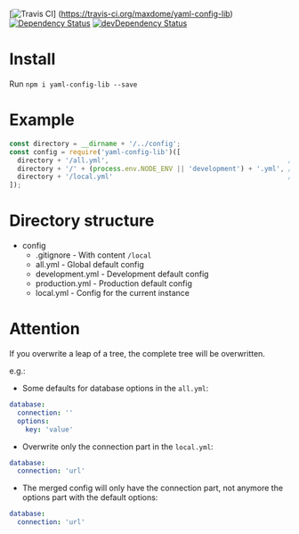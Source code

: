 [![Travis CI](https://travis-ci.org/maxdome/yaml-config-lib.svg?branch=master "Travis CI")]
 (https://travis-ci.org/maxdome/yaml-config-lib)
[![Dependency Status](https://david-dm.org/maxdome/yaml-config-lib.svg)](https://david-dm.org/maxdome/yaml-config-lib)
[![devDependency Status](https://david-dm.org/maxdome/yaml-config-lib/dev-status.svg)](https://david-dm.org/maxdome/yaml-config-lib#info=devDependencies)

# Install
Run ```npm i yaml-config-lib --save```

# Example
```javascript
const directory = __dirname + '/../config';
const config = require('yaml-config-lib')([
  directory + '/all.yml',                                             // Global default config
  directory + '/' + (process.env.NODE_ENV || 'development') + '.yml', // Environment default config
  directory + '/local.yml'                                            // Config for the current instance
]);
```

# Directory structure
* config
  * .gitignore - With content ```/local```
  * all.yml - Global default config
  * development.yml - Development default config
  * production.yml - Production default config
  * local.yml - Config for the current instance

# Attention
If you overwrite a leap of a tree, the complete tree will be overwritten.

e.g.:
* Some defaults for database options in the ```all.yml```:
```yaml
database:
  connection: ''
  options:
    key: 'value'
```
* Overwrite only the connection part in the ```local.yml```:
```yaml
database:
  connection: 'url'
```
* The merged config will only have the connection part, not anymore the options part with the default options:
```yaml
database:
  connection: 'url'
```
